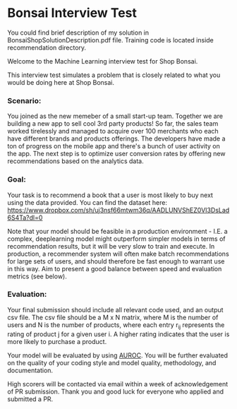 # Bonsai Interview Test

You could find brief description of my solution in BonsaiShopSolutionDescription.pdf file. Training code is located inside recommendation directory. 

Welcome to the Machine Learning interview test for Shop Bonsai.

This interview test simulates a problem that is closely related to what you would be doing here at Shop Bonsai. 

### Scenario:
You joined as the new memeber of a small start-up team. Together we are building a new app to sell cool 3rd party 
products! So far, the sales team worked tirelessly and managed to acquire over 100 merchants who each have different 
brands and products offerings. The developers have made a ton of progress on the mobile app and there's a bunch of
user activity on the app. The next step is to optimize user conversion rates by offering new recommendations based on the analytics data. 

### Goal:
Your task is to recommend a book that a user is most likely to buy next using the data provided. You can find the dataset here: https://www.dropbox.com/sh/uj3nsf66mtwm36q/AADLUNVShEZ0VI3DsLad6S4Ta?dl=0

Note that your model should be feasible in a production environment - I.E. a complex, deeplearning model might outperform simpler models in terms of recommendation results, but it will be very slow to train and execute. In production, a recommender system will often make batch recommendations for large sets of users, and should therefore be fast enough to warrant use in this way. Aim to present a good balance between speed and evaluation metrics (see below). 

### Evaluation:
Your final submission should include all relevant code used, and an output csv file. The csv file should be a 
M x N matrix, where M is the number of users and N is the number of products, where each entry r<sub>ij</sub> 
represents the rating of product j for a given user i. A higher rating indicates that the user is more likely to 
purchase a product.

Your model will be evaluated by using [AUROC](https://en.wikipedia.org/wiki/Receiver_operating_characteristic). You 
will be further evaluated on the quality of your coding style and model quality, methodology, and documentation.

High scorers will be contacted via email within a week of acknowledgement of PR submission.
Thank you and good luck for everyone who applied and submitted a PR.
